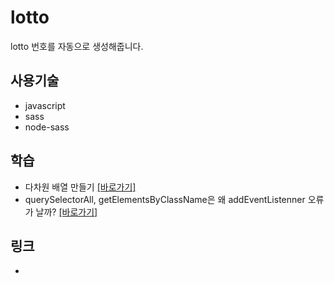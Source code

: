 # lotto
lotto 번호를 자동으로 생성해줍니다.

## 사용기술
* javascript
* sass
* node-sass

## 학습
* 다차원 배열 만들기 <a href="https://kim-geonsik.notion.site/bc870a0c62ff4283908a41a2b5cb23df">[바로가기]</a>
* querySelectorAll, getElementsByClassName은 왜 addEventListenner 오류가 날까? <a href="https://kim-geonsik.notion.site/querySelectorAll-getElementsByClassName-addEventListenner-89b384a5554949cd93810a82eea0d491">[바로가기]</a>

## 링크
* 
